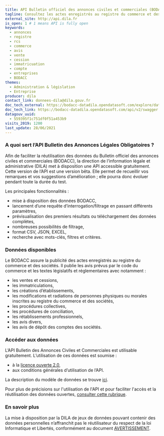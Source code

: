 ```yaml
---
title: API Bulletin officiel des annonces civiles et commerciales (BODACC)
tagline: Consultez les actes enregistrés au registre du commerce et des sociétés et publiées au bulletin officiel.
external_site: http://api.dila.fr
is_open: 1 # 1 means API is fully open
keywords:
  - annonces
  - registre
  - rcs
  - commerce
  - avis
  - vente
  - cession
  - immatricuation
  - compte
  - entreprises
  - BODACC
themes:
  - Administration & législation
  - Entreprise
producer: dila
contact_link: donnees-dila@dila.gouv.fr
doc_tech_external: https://bodacc-datadila.opendatasoft.com/explore/dataset/annonces-commerciales/api/
doc_tech_link: https://bodacc-datadila.opendatasoft.com/api/v2/swagger.json
datagouv_uuid:
  - 559395f1c751df0f51a453b9
visits_2019: 1200
last_update: 28/06/2021
---
```


### A quoi sert l’API Bulletin des Annonces Légales Obligatoires ?

Afin de faciliter la réutilisation des données du Bulletin officiel des annonces civiles et commerciales (BODACC), la direction de l’information légale et administrative (DILA) met à disposition une API accessible gratuitement.
Cette version de l’API est une version bêta. Elle permet de recueillir vos remarques et vos suggestions d’amélioration ; elle pourra donc évoluer pendant toute la durée du test.

Les principales fonctionnalités :

- mise à disposition des données BODACC,
- lancement d’une requête d’interrogation/filtrage en passant différents paramètres,
- prévisualisation des premiers résultats ou téléchargement des données complètes,
- nombreuses possibilités de filtrage,
- format CSV, JSON, EXCEL,
- recherche avec mots-clés, filtres et critères.

### Données disponibles

Le BODACC assure la publicité des actes enregistrés au registre du commerce et des sociétés.
Il publie les avis prévus par le code du commerce et les textes législatifs et réglementaires avec notamment :

- les ventes et cessions,
- les immatriculations,
- les créations d’établissements,
- les modifications et radiations de personnes physiques ou morales inscrites au registre du commerce et des sociétés,
- les procédures collectives,
- les procédures de conciliation,
- les rétablissements professionnels,
- les avis divers,
- les avis de dépôt des comptes des sociétés.

### Accéder aux données

L’API Bulletin des Annonces Civiles et Commerciales est utilisable gratuitement. L’utilisation de ces données est soumise :

- à la [licence ouverte 2.0](https://www.etalab.gouv.fr/wp-content/uploads/2017/04/ETALAB-Licence-Ouverte-v2.0.pdf),
- aux conditions générales d’utilisation de l’API.

La description du modèle de données se trouve [ici](http://schemas.journal-officiel.gouv.fr/schemabook/bodacc/sor/ods/Bodacc_rediff_all.xsd).

Pour plus de précisions sur l'utilisation de l'API et pour faciliter l'accès et la réutilisation des données ouvertes, [consulter cette rubrique](https://academy.opendatasoft.com/).

### En savoir plus

La mise à disposition par la DILA de jeux de données pouvant contenir des données personnelles n’affranchit pas le réutilisateur du respect de la loi Informatique et Libertés, conformément au document [AVERTISSEMENT](https://echanges.dila.gouv.fr/OPENDATA/AVERTISSEMENT-Donnees_a_caractere_personnel.pdf).
